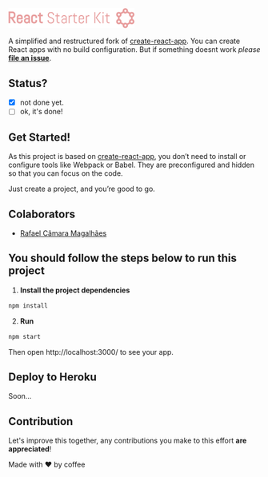 <img src="./logo.png" alt="alt text" width="50%" height="50%">

A simplified and restructured fork of [create-react-app](https://github.com/facebookincubator/create-react-app).
You can create React apps with no build configuration. But if something doesnt work *please* [**file an issue**](https://github.com/rafaelcaramam/react-starter-kit/issues/new).

## Status?

- [x] not done yet.
- [ ] ok, it's done!

## Get Started!

As this project is based on [create-react-app](https://github.com/facebookincubator/create-react-app), you don’t need to install or configure tools like Webpack or Babel. They are preconfigured and hidden so that you can focus on the code.

Just create a project, and you’re good to go.

## Colaborators
- [Rafael Câmara Magalhães](https://github.com/rafaelcamaram)

## You should follow the steps below to run this project
1. **Install the project dependencies**

```sh
npm install
```

2. **Run**

```sh
npm start
```

Then open http://localhost:3000/ to see your app.

## Deploy to Heroku

Soon...

## Contribution

Let's improve this together, any contributions you make to this effort **are appreciated**!

Made with :heart: by coffee
